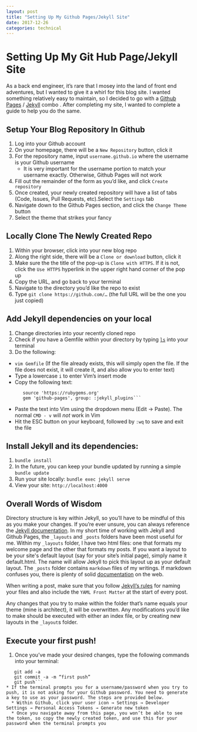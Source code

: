 ```yaml
---
layout: post
title: "Setting Up My Github Pages/Jekyll Site"
date: 2017-12-26 
categories: technical 
---
```


# Setting Up My Git Hub Page/Jekyll Site
As a back end engineer, it’s rare that I mosey into the land of front end adventures, but I wanted to give it a whirl for this blog site. I wanted something relatively easy to maintain, so I decided to go with a [Github Pages](https://pages.github.com) / [Jekyll](https://jekyllrb.com) combo . After completing my site, I wanted to complete a guide to help you do the same. 

## Setup Your Blog Repository In Github 
1. Log into your Github account 
2. On your homepage, there will be a `New Repository` button, click it
3. For the repository name, input `username.github.io` where the username is your Github username 
    - It is very important for the username portion to match your username exactly. Otherwise, Github Pages will not work 
4. Fill out the remainder of the form as you’d like, and click `Create repository` 
5. Once created, your newly created repository will have a list of tabs (Code, Issues, Pull Requests, etc).Select the `Settings` tab
6. Navigate down to the Github Pages section, and click the `Change Theme` button
7. Select the theme that strikes your fancy 

## Locally Clone The Newly Created Repo
1. Within your browser, click into your new blog repo 
2. Along the right side, there will be a `Clone or download` button, click it
3. Make sure the the title of the pop-up is `Clone with HTTPS`. If it is not, click the `Use HTTPS` hyperlink in the upper right hand corner of the pop up 
4. Copy the URL, and go back to your terminal 
5. Navigate to the directory you’d like the repo to exist
6. Type `git clone https://github.com/…` (the full URL will be the one you just copied) 

## Add Jekyll dependencies on your local
1. Change directories into your recently cloned repo 
2. Check if you have a Gemfile within your directory by typing [`ls`](http://www.mediacollege.com/linux/command/ls.html) into your terminal  
3. Do the following: 
  * `vim Gemfile` (If the file already exists, this will simply open the file. If the file does not exist, it will create it, and also allow you to enter text)
  * Type a lowercase `i` to enter Vim’s insert mode
  * Copy the following text: 
    ```unix
       source 'https://rubygems.org' 
       gem 'github-pages', group: :jekyll_plugins```
  * Paste the text into Vim using the dropdown menu (Edit → Paste). The normal `CMD - v` will *not* work in Vim 
  * Hit the ESC button on your keyboard, followed by `:wq` to save and exit the file

## Install Jekyll and its dependencies:  
1. `bundle install`
2. In the future, you can keep your bundle updated by running a simple `bundle update`
3. Run your site locally: `bundle exec jekyll serve`
4. View your site: `http://localhost:4000`

## Overall Words of Wisdom 
Directory structure is key within Jekyll, so you’ll have to be mindful of this as you make your changes. If you’re ever unsure, you can always reference the [Jekyll documentation](https://jekyllrb.com/docs/structure/). In my short time of working with Jekyll and Github Pages, the `_layouts` and `_posts` folders have been most useful for me. Within my `_layouts` folder, I have two html files: one that formats my welcome page and  the other that formats my posts. If you want a layout to be your site's default layout (say for your site’s initial page), simply name it default.html. The name will allow Jekyll to pick this layout up as your default layout. The `_posts` folder contains `markdown` files of my writings. If markdown confuses you, there is plenty of solid [documentation](https://github.com/adam-p/markdown-here/wiki/Markdown-Cheatsheet) on the web.

When writing a post, make sure that you follow [Jekyll’s rules](https://jekyllrb.com/docs/posts/) for naming your files and also include the `YAML Front Matter` at the start of every post. 

Any changes that you try to make within the folder that’s name equals your theme (mine is architect), it will be overwritten. Any modifications you’d like to make should be executed with either an index file, or by creating new layouts in the `_layout`s folder. 


## Execute your first push!
1. Once you’ve made your desired changes, type the following commands into your terminal: 
  ```unix
     git add -a 
     git commit -a -m “first push”
     git push```
  * If the terminal prompts you for a username/password when you try to push, it is not asking for your Github password. You need to generate a key to use as your password. The steps are provided below. 
    * Within Github, click your user icon → Settings → Developer Settings → Personal Access Tokens → Generate new token 
    * Once you navigate away from this page, you won’t be able to see the token, so copy the newly created token, and use this for your password when the terminal prompts you 
